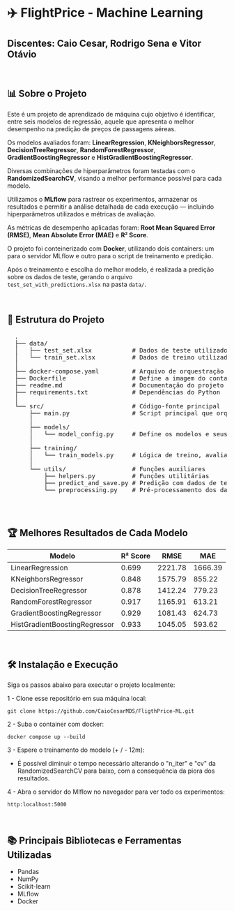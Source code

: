 <h1>✈️ FlightPrice - Machine Learning</h1>

<h2>Discentes: Caio Cesar, Rodrigo Sena e Vitor Otávio</h2>

<br>

<div>
  <h2>📊 Sobre o Projeto</h2>

  <p>
    Este é um projeto de aprendizado de máquina cujo objetivo é identificar, entre seis modelos de regressão, aquele que apresenta o melhor desempenho na predição de preços de passagens aéreas.
  </p>
  
  <p>
    Os modelos avaliados foram:
    <strong>LinearRegression</strong>, <strong>KNeighborsRegressor</strong>, <strong>DecisionTreeRegressor</strong>, <strong>RandomForestRegressor</strong>, <strong>GradientBoostingRegressor</strong> e <strong>HistGradientBoostingRegressor</strong>.
  </p>
  
  <p>
    Diversas combinações de hiperparâmetros foram testadas com o <strong>RandomizedSearchCV</strong>, visando a melhor performance possível para cada modelo.
  </p>
  
  <p>
    Utilizamos o <strong>MLflow</strong> para rastrear os experimentos, armazenar os resultados e permitir a análise detalhada de cada execução — incluindo hiperparâmetros utilizados e métricas de avaliação.
  </p>
  
  <p>
    As métricas de desempenho aplicadas foram:
    <strong>Root Mean Squared Error (RMSE)</strong>, <strong>Mean Absolute Error (MAE)</strong> e <strong>R² Score</strong>.
  </p>

  <p>
    O projeto foi conteinerizado com <strong>Docker</strong>, utilizando dois containers:
    um para o servidor MLflow e outro para o script de treinamento e predição.
  </p>

  <p>
    Após o treinamento e escolha do melhor modelo, é realizada a predição sobre os dados de teste, gerando o arquivo <code>test_set_with_predictions.xlsx</code> na pasta <code>data/</code>.
  </p>
</div>

<br>

<div>
  <h2>📁 Estrutura do Projeto</h2>

  <pre>
  .
  ├── data/
  │   ├── test_set.xlsx           # Dados de teste utilizados para predição final
  │   └── train_set.xlsx          # Dados de treino utilizados para treinar os modelos
  │
  ├── docker-compose.yaml         # Arquivo de orquestração Docker (MLflow + treinamento)
  ├── Dockerfile                  # Define a imagem do container para rodar o treinamento
  ├── readme.md                   # Documentação do projeto
  ├── requirements.txt            # Dependências do Python
  │
  └── src/                        # Código-fonte principal
      ├── main.py                 # Script principal que orquestra o fluxo de execução
      │
      ├── models/
      │   └── model_config.py     # Define os modelos e seus hiperparâmetros
      │
      ├── training/
      │   └── train_models.py     # Lógica de treino, avaliação e logging via MLflow
      │
      └── utils/                  # Funções auxiliares
          ├── helpers.py          # Funções utilitárias
          ├── predict_and_save.py # Predição com dados de teste e salvamento de resultados na pasta data
          └── preprocessing.py    # Pré-processamento dos dados
  </pre>

</div>

<br>

<div>
  <h2>🏆 Melhores Resultados de Cada Modelo</h2>

  <table>
  <thead>
    <tr>
      <th>Modelo</th>
      <th>R² Score</th>
      <th>RMSE</th>
      <th>MAE</th>
    </tr>
  </thead>
  <tbody>
    <tr>
      <td>LinearRegression</td>
      <td>0.699</td>
      <td>2221.78</td>
      <td>1666.39</td>
    </tr>
    <tr>
      <td>KNeighborsRegressor</td>
      <td>0.848</td>
      <td>1575.79</td>
      <td>855.22</td>
    </tr>
    <tr>
      <td>DecisionTreeRegressor</td>
      <td>0.878</td>
      <td>1412.24</td>
      <td>779.23</td>
    </tr>
    <tr>
      <td>RandomForestRegressor</td>
      <td>0.917</td>
      <td>1165.91</td>
      <td>613.21</td>
    </tr>
    <tr>
      <td>GradientBoostingRegressor</td>
      <td>0.929</td>
      <td>1081.43</td>
      <td>624.73</td>
    </tr>
    <tr>
      <td>HistGradientBoostingRegressor</td>
      <td>0.933</td>
      <td>1045.05</td>
      <td>593.62</td>
    </tr>
  </tbody>
</table>
</div>

<br>

<div>
  <h2>🛠️ Instalação e Execução</h2>

  <p>Siga os passos abaixo para executar o projeto localmente:</p>

  1 - Clone esse repositório em sua máquina local:
  
  ```
  git clone https://github.com/CaioCesarMDS/FligthPrice-ML.git
  ```
  
  2 - Suba o container com docker:
  
  ```
  docker compose up --build
  ```
  
  3 - Espere o treinamento do modelo (+ / - 12m): 

  * É possível diminuir o tempo necessário alterando o "n_iter" e "cv" da RandomizedSearchCV para baixo, com a consequência da piora dos resultados.
  
  
  4 - Abra o servidor do Mlflow no navegador para ver todo os experimentos:
  
  ```
  http:localhost:5000
  ```    

</div>

<br>

<div>
  <h2>📚 Principais Bibliotecas e Ferramentas Utilizadas</h2>

  <ul>
    <li>Pandas</li>
    <li>NumPy</li>
    <li>Scikit-learn</li>
    <li>MLflow</li>
    <li>Docker</li>
  </ul>
</div>
